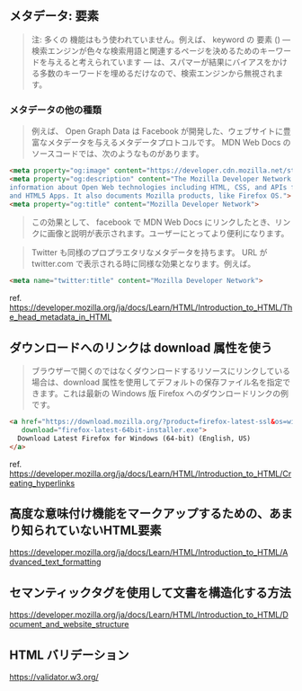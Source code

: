 ## メタデータ: <meta>要素

>注: 多くの <meta> 機能はもう使われていません。例えば、 keyword の <meta> 要素 (<meta name="keywords" content="fill, in, your, keywords, here">) — 検索エンジンが色々な検索用語と関連するページを決めるためのキーワードを与えると考えられています — は、スパマーが結果にバイアスをかける多数のキーワードを埋めるだけなので、検索エンジンから無視されます。

### メタデータの他の種類

>例えば、 Open Graph Data は Facebook が開発した、ウェブサイトに豊富なメタデータを与えるメタデータプロトコルです。 MDN Web Docs のソースコードでは、次のようなものがあります。

```html
<meta property="og:image" content="https://developer.cdn.mozilla.net/static/img/opengraph-logo.dc4e08e2f6af.png">
<meta property="og:description" content="The Mozilla Developer Network (MDN) provides
information about Open Web technologies including HTML, CSS, and APIs for both Web sites
and HTML5 Apps. It also documents Mozilla products, like Firefox OS.">
<meta property="og:title" content="Mozilla Developer Network">
```

>この効果として、 facebook で MDN Web Docs にリンクしたとき、リンクに画像と説明が表示されます。ユーザーにとってより便利になります。

>Twitter も同様のプロプラエタリなメタデータを持ちます。 URL が twitter.com で表示される時に同様な効果となります。例えば。

```html
<meta name="twitter:title" content="Mozilla Developer Network">

```

ref. https://developer.mozilla.org/ja/docs/Learn/HTML/Introduction_to_HTML/The_head_metadata_in_HTML


## ダウンロードへのリンクは download 属性を使う

>ブラウザーで開くのではなくダウンロードするリソースにリンクしている場合は、download 属性を使用してデフォルトの保存ファイル名を指定できます。これは最新の Windows 版 Firefox へのダウンロードリンクの例です。

```html
<a href="https://download.mozilla.org/?product=firefox-latest-ssl&os=win64&lang=en-US"
   download="firefox-latest-64bit-installer.exe">
  Download Latest Firefox for Windows (64-bit) (English, US)
</a>
```

ref. https://developer.mozilla.org/ja/docs/Learn/HTML/Introduction_to_HTML/Creating_hyperlinks

## 高度な意味付け機能をマークアップするための、あまり知られていないHTML要素

https://developer.mozilla.org/ja/docs/Learn/HTML/Introduction_to_HTML/Advanced_text_formatting

## セマンティックタグを使用して文書を構造化する方法

https://developer.mozilla.org/ja/docs/Learn/HTML/Introduction_to_HTML/Document_and_website_structure

## HTML バリデーション

https://validator.w3.org/
